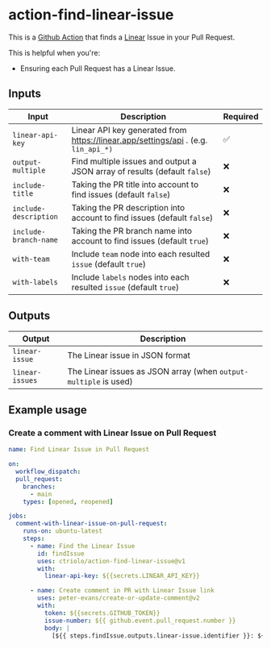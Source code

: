 # action-find-linear-issue

This is a [Github Action](https://github.com/features/actions) that finds a [Linear](https://linear.app/) Issue in your Pull Request.

This is helpful when you're:

- Ensuring each Pull Request has a Linear Issue.

## Inputs

| Input            | Description                                                                        | Required |
| ---------------- | ---------------------------------------------------------------------------------- | -------- |
| `linear-api-key` | Linear API key generated from https://linear.app/settings/api . (e.g. `lin_api_*)` | ✅       |
| `output-multiple` | Find multiple issues and output a JSON array of results (default `false`) | ❌      |
| `include-title` | Taking the PR title into account to find issues (default `false`) | ❌       |
| `include-description` | Taking the PR description into account to find issues (default `false`) | ❌       |
| `include-branch-name` | Taking the PR branch name into account to find issues (default `true`) | ❌       |
| `with-team` | Include `team` node into each resulted `issue` (default `true`) | ❌       |
| `with-labels` | Include `labels` nodes into each resulted `issue` (default `true`) | ❌       |

## Outputs

| Output          | Description                                                      |
| --------------- | ---------------------------------------------------------------- |
| `linear-issue`  | The Linear issue in JSON format                                  |
| `linear-issues` | The Linear issues as JSON array (when `output-multiple` is used) |

## Example usage

### Create a comment with Linear Issue on Pull Request

```yaml
name: Find Linear Issue in Pull Request

on:
  workflow_dispatch:
  pull_request:
    branches:
      - main
    types: [opened, reopened]

jobs:
  comment-with-linear-issue-on-pull-request:
    runs-on: ubuntu-latest
    steps:
      - name: Find the Linear Issue
        id: findIssue
        uses: ctriolo/action-find-linear-issue@v1
        with:
          linear-api-key: ${{secrets.LINEAR_API_KEY}}

      - name: Create comment in PR with Linear Issue link
        uses: peter-evans/create-or-update-comment@v2
        with:
          token: ${{secrets.GITHUB_TOKEN}}
          issue-number: ${{ github.event.pull_request.number }}
          body: |
            [${{ steps.findIssue.outputs.linear-issue.identifier }}: ${{ steps.findIssue.outputs.linear-issue.title }}](${{ steps.findIssue.outputs.linear-issue.url }})
```
